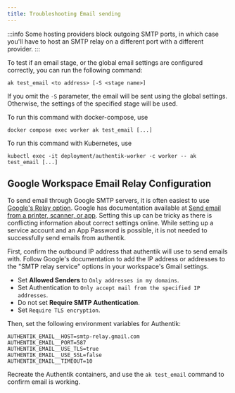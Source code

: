 ```yaml
---
title: Troubleshooting Email sending
---
```


:::info
Some hosting providers block outgoing SMTP ports, in which case you'll have to host an SMTP relay on a different port with a different provider.
:::

To test if an email stage, or the global email settings are configured correctly, you can run the following command:

```shell
ak test_email <to address> [-S <stage name>]
```

If you omit the `-S` parameter, the email will be sent using the global settings. Otherwise, the settings of the specified stage will be used.

To run this command with docker-compose, use

```shell
docker compose exec worker ak test_email [...]
```

To run this command with Kubernetes, use

```shell
kubectl exec -it deployment/authentik-worker -c worker -- ak test_email [...]
```

## Google Workspace Email Relay Configuration

To send email through Google SMTP servers, it is often easiest to use [Google's Relay option](https://support.google.com/a/answer/2956491). Google has documentation available at [Send email from a printer, scanner, or app](https://support.google.com/a/answer/176600?hl=en). Setting this up can be tricky as there is conflicting information about correct settings online. While setting up a service account and an App Password is possible, it is not needed to successfully send emails from authentik.

First, confirm the outbound IP address that authentik will use to send emails with. Follow Google's documentation to add the IP address or addresses to the "SMTP relay service" options in your workspace's Gmail settings.

- Set **Allowed Senders** to `Only addresses in my domains`.
- Set Authentication to `Only accept mail from the specified IP addresses`.
- Do not set **Require SMTP Authentication**.
- Set `Require TLS encryption`.

Then, set the following environment variables for Authentik:

```
AUTHENTIK_EMAIL__HOST=smtp-relay.gmail.com
AUTHENTIK_EMAIL__PORT=587
AUTHENTIK_EMAIL__USE_TLS=true
AUTHENTIK_EMAIL__USE_SSL=false
AUTHENTIK_EMAIL__TIMEOUT=10
```

Recreate the Authentik containers, and use the `ak test_email` command to confirm email is working.
